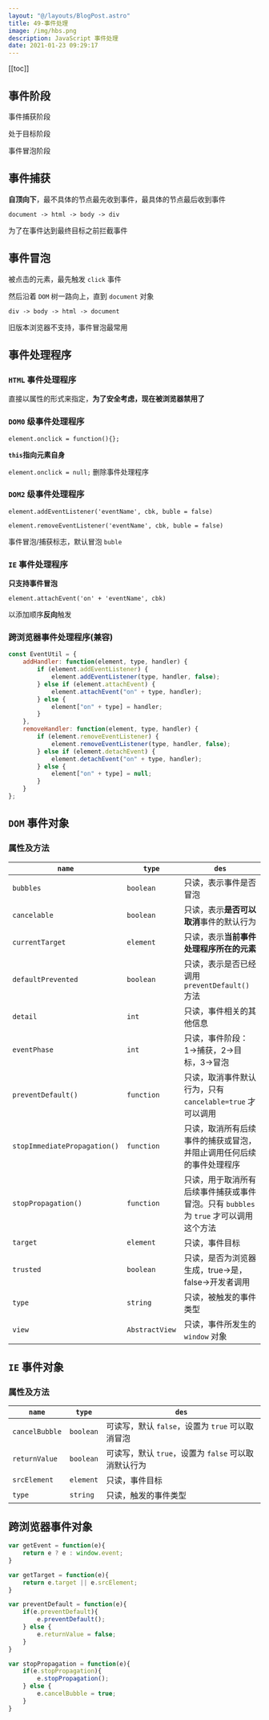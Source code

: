```yaml
---
layout: "@/layouts/BlogPost.astro"
title: 49-事件处理
image: /img/hbs.png
description: JavaScript 事件处理
date: 2021-01-23 09:29:17
---
```


[[toc]]

## 事件阶段

事件捕获阶段

处于目标阶段

事件冒泡阶段

## 事件捕获

**自顶向下**，最不具体的节点最先收到事件，最具体的节点最后收到事件

`document -> html -> body -> div`

为了在事件达到最终目标之前拦截事件

## 事件冒泡

被点击的元素，最先触发 `click` 事件

然后沿着 `DOM` 树一路向上，直到 `document` 对象

`div -> body -> html -> document`

旧版本浏览器不支持，事件冒泡最常用

## 事件处理程序

### `HTML` 事件处理程序

直接以属性的形式来指定，**为了安全考虑，现在被浏览器禁用了**

### `DOM0` 级事件处理程序

`element.onclick = function(){};`

**`this`指向元素自身**

`element.onclick = null;` 删除事件处理程序

### `DOM2` 级事件处理程序

`element.addEventListener('eventName', cbk, buble = false)`

`element.removeEventListener('eventName', cbk, buble = false)`

事件冒泡/捕获标志，默认冒泡 `buble`

### `IE` 事件处理程序

**只支持事件冒泡**

`element.attachEvent('on' + 'eventName', cbk)`

以添加顺序**反向**触发

### 跨浏览器事件处理程序(兼容)

```js
const EventUtil = {
	addHandler: function(element, type, handler) {
		if (element.addEventListener) {
			element.addEventListener(type, handler, false);
		} else if (element.attachEvent) {
			element.attachEvent("on" + type, handler);
		} else {
			element["on" + type] = handler;
		}
	},
	removeHandler: function(element, type, handler) {
		if (element.removeEventListener) {
			element.removeEventListener(type, handler, false);
		} else if (element.detachEvent) {
			element.detachEvent("on" + type, handler);
		} else {
			element["on" + type] = null;
		}
	}
}; 
```

## `DOM` 事件对象

### 属性及方法

| `name`                       | `type`         | `des`                                                        |
| ---------------------------- | -------------- | ------------------------------------------------------------ |
| `bubbles`                    | `boolean`      | 只读，表示事件是否冒泡                                       |
| `cancelable`                 | `boolean`      | 只读，表示**是否可以取消**事件的默认行为                     |
| `currentTarget`              | `element`      | 只读，表示**当前事件处理程序所在的元素**                     |
| `defaultPrevented`           | `boolean`      | 只读，表示是否已经调用 `preventDefault()` 方法               |
| `detail`                     | `int`          | 只读，事件相关的其他信息                                     |
| `eventPhase`                 | `int`          | 只读，事件阶段：1->捕获，2->目标，3->冒泡                    |
| `preventDefault()`           | `function`     | 只读，取消事件默认行为，只有 `cancelable=true` 才可以调用    |
| `stopImmediatePropagation()` | `function`     | 只读，取消所有后续事件的捕获或冒泡，并阻止调用任何后续的事件处理程序 |
| `stopPropagation()`          | `function`     | 只读，用于取消所有后续事件捕获或事件冒泡。只有 `bubbles` 为 `true` 才可以调用这个方法 |
| `target`                     | `element`      | 只读，事件目标                                               |
| `trusted`                    | `boolean`      | 只读，是否为浏览器生成，true->是，false->开发者调用          |
| `type`                       | `string`       | 只读，被触发的事件类型                                       |
| `view`                       | `AbstractView` | 只读，事件所发生的 `window` 对象                             |

## `IE` 事件对象

### 属性及方法

| `name`         | `type`    | `des`                                         |
| -------------- | --------- | --------------------------------------------- |
| `cancelBubble` | `boolean` | 可读写，默认 `false`，设置为 `true` 可以取消冒泡     |
| `returnValue`  | `boolean` | 可读写，默认 `true`，设置为 `false` 可以取消默认行为 |
| `srcElement`   | `element` | 只读，事件目标                                |
| `type`         | `string`  | 只读，触发的事件类型                          |

## 跨浏览器事件对象

```js
var getEvent = function(e){
	return e ? e : window.event;
}

var getTarget = function(e){
	return e.target || e.srcElement;
}

var preventDefault = function(e){
	if(e.preventDefault){
		e.preventDefault();
	} else {
		e.returnValue = false;
	}
}

var stopPropagation = function(e){
	if(e.stopPropagation){
		e.stopPropagation();
	} else {
		e.cancelBubble = true;
	}
}
```

